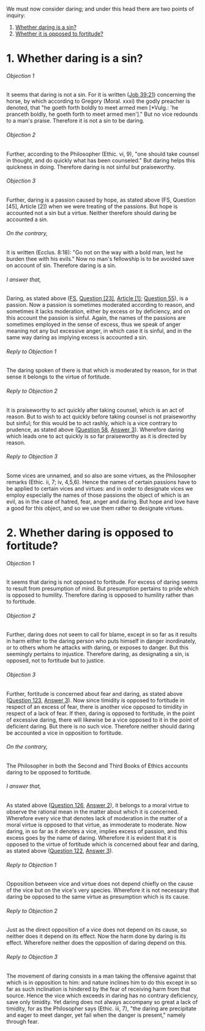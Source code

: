 We must now consider daring; and under this head there are two points of inquiry:  

1. [ Whether daring is a sin?](#1.%20Whether%20daring%20is%20a%20sin?)
2. [ Whether it is opposed to fortitude?](#2.%20Whether%20daring%20is%20opposed%20to%20fortitude?)



# 1. Whether daring is a sin? 

###### Objection 1
It seems that daring is not a sin. For it is written ([Job 39:21](http://bible.gospelcom.net/bible?Job+39:21)) concerning the horse, by which according to Gregory (Moral. xxxi) the godly preacher is denoted, that "he goeth forth boldly to meet armed men \[\*Vulg.: 'he pranceth boldly, he goeth forth to meet armed men'\]." But no vice redounds to a man's praise. Therefore it is not a sin to be daring.  

###### Objection 2
Further, according to the Philosopher (Ethic. vi, 9), "one should take counsel in thought, and do quickly what has been counseled." But daring helps this quickness in doing. Therefore daring is not sinful but praiseworthy.  

###### Objection 3
Further, daring is a passion caused by hope, as stated above (FS, Question \[45\], Article \[2\]) when we were treating of the passions. But hope is accounted not a sin but a virtue. Neither therefore should daring be accounted a sin.  

###### On the contrary,
It is written (Ecclus. 8:18): "Go not on the way with a bold man, lest he burden thee with his evils." Now no man's fellowship is to be avoided save on account of sin. Therefore daring is a sin.  

###### I answer that,
Daring, as stated above ([FS](../FS.html), [Question \[23\]](../FS/FS023.html#FSQ23OUTP1), [Article \[1\]](../FS/FS023.html#FSQ23A1THEP1); [Question 55](../../47.%20Prudence/55.%20Vices%20Opposed%20to%20Prudence%20by%20Way%20of%20Resemblance.md)), is a passion. Now a passion is sometimes moderated according to reason, and sometimes it lacks moderation, either by excess or by deficiency, and on this account the passion is sinful. Again, the names of the passions are sometimes employed in the sense of excess, thus we speak of anger meaning not any but excessive anger, in which case it is sinful, and in the same way daring as implying excess is accounted a sin.  

###### Reply to Objection 1
The daring spoken of there is that which is moderated by reason, for in that sense it belongs to the virtue of fortitude.  

###### Reply to Objection 2
It is praiseworthy to act quickly after taking counsel, which is an act of reason. But to wish to act quickly before taking counsel is not praiseworthy but sinful; for this would be to act rashly, which is a vice contrary to prudence, as stated above ([Question 58](../../57.%20Justice/58.%20Justice.md), [Answer 3](../../57.%20Justice/58.%20Justice.md#3.%20Whether%20justice%20is%20a%20virtue?%20)). Wherefore daring which leads one to act quickly is so far praiseworthy as it is directed by reason.  

###### Reply to Objection 3
Some vices are unnamed, and so also are some virtues, as the Philosopher remarks (Ethic. ii, 7; iv, 4,5,6). Hence the names of certain passions have to be applied to certain vices and virtues: and in order to designate vices we employ especially the names of those passions the object of which is an evil, as in the case of hatred, fear, anger and daring. But hope and love have a good for this object, and so we use them rather to designate virtues.  




# 2. Whether daring is opposed to fortitude? 

###### Objection 1
It seems that daring is not opposed to fortitude. For excess of daring seems to result from presumption of mind. But presumption pertains to pride which is opposed to humility. Therefore daring is opposed to humility rather than to fortitude.  

###### Objection 2
Further, daring does not seem to call for blame, except in so far as it results in harm either to the daring person who puts himself in danger inordinately, or to others whom he attacks with daring, or exposes to danger. But this seemingly pertains to injustice. Therefore daring, as designating a sin, is opposed, not to fortitude but to justice.  

###### Objection 3
Further, fortitude is concerned about fear and daring, as stated above ([Question 123](../123.%20Fortitude/123.%20Fortitude.md), [Answer 3](../123.%20Fortitude/123.%20Fortitude.md#3.%20Whether%20fortitude%20is%20about%20fear%20and%20dying?%20)). Now since timidity is opposed to fortitude in respect of an excess of fear, there is another vice opposed to timidity in respect of a lack of fear. If then, daring is opposed to fortitude, in the point of excessive daring, there will likewise be a vice opposed to it in the point of deficient daring. But there is no such vice. Therefore neither should daring be accounted a vice in opposition to fortitude.  

###### On the contrary,
The Philosopher in both the Second and Third Books of Ethics accounts daring to be opposed to fortitude.  

###### I answer that,
As stated above ([Question 126](126.%20Fearlessness.md), [Answer 2](126.%20Fearlessness.md#2.%20Whether%20fearlessness%20is%20opposed%20to%20fortitude?%20)), it belongs to a moral virtue to observe the rational mean in the matter about which it is concerned. Wherefore every vice that denotes lack of moderation in the matter of a moral virtue is opposed to that virtue, as immoderate to moderate. Now daring, in so far as it denotes a vice, implies excess of passion, and this excess goes by the name of daring. Wherefore it is evident that it is opposed to the virtue of fortitude which is concerned about fear and daring, as stated above ([Question 122](../../118.%20Vices%20Opposed%20to%20Liberality/122.%20Precepts%20of%20Justice.md), [Answer 3](../../118.%20Vices%20Opposed%20to%20Liberality/122.%20Precepts%20of%20Justice.md#3.%20Whether%20the%20second%20precept%20of%20the%20decalogue%20is%20fittingly%20expressed?%20)).  

###### Reply to Objection 1
Opposition between vice and virtue does not depend chiefly on the cause of the vice but on the vice's very species. Wherefore it is not necessary that daring be opposed to the same virtue as presumption which is its cause.  

###### Reply to Objection 2
Just as the direct opposition of a vice does not depend on its cause, so neither does it depend on its effect. Now the harm done by daring is its effect. Wherefore neither does the opposition of daring depend on this.  

###### Reply to Objection 3
The movement of daring consists in a man taking the offensive against that which is in opposition to him: and nature inclines him to do this except in so far as such inclination is hindered by the fear of receiving harm from that source. Hence the vice which exceeds in daring has no contrary deficiency, save only timidity. Yet daring does not always accompany so great a lack of timidity, for as the Philosopher says (Ethic. iii, 7), "the daring are precipitate and eager to meet danger, yet fail when the danger is present," namely through fear.